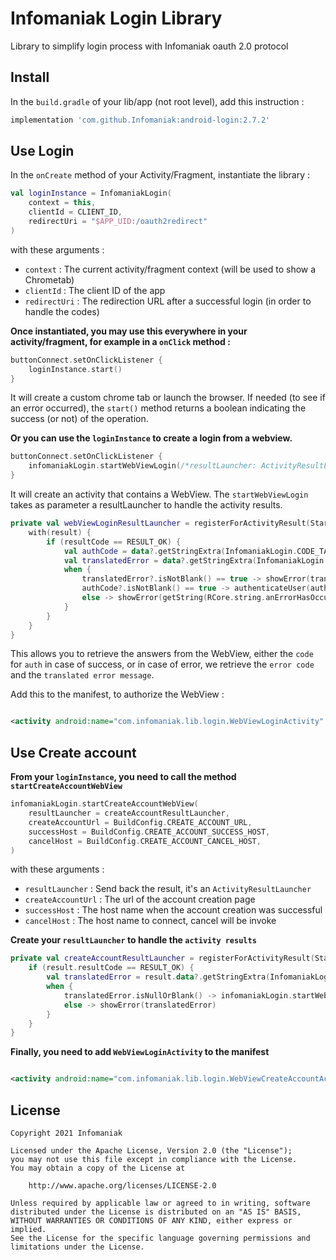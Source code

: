 # Infomaniak Login Library

Library to simplify login process with Infomaniak oauth 2.0 protocol

## Install

In the `build.gradle` of your lib/app (not root level), add this instruction :

```groovy
implementation 'com.github.Infomaniak:android-login:2.7.2'
```

## Use Login

In the `onCreate` method of your Activity/Fragment, instantiate the library :

```kotlin
val loginInstance = InfomaniakLogin(
    context = this,
    clientId = CLIENT_ID,
    redirectUri = "$APP_UID:/oauth2redirect"
)
```

with these arguments :

- `context` : The current activity/fragment context (will be used to show a Chrometab)
- `clientId` : The client ID of the app
- `redirectUri` : The redirection URL after a successful login (in order to handle the codes)

**Once instantiated, you may use this everywhere in your activity/fragment, for example in a `onClick` method :**

```kotlin
buttonConnect.setOnClickListener {
    loginInstance.start()
}
```

It will create a custom chrome tab or launch the browser.
If needed (to see if an error occurred), the `start()` method returns a boolean indicating the success (or not) of the operation.

**Or you can use the `loginInstance` to create a login from a webview.**

```kotlin
buttonConnect.setOnClickListener {
    infomaniakLogin.startWebViewLogin(/*resultLauncher: ActivityResultLauncher<Intent>*/)
}
```

It will create an activity that contains a WebView. The `startWebViewLogin` takes as parameter a resultLauncher to handle the
activity results.

```kotlin
private val webViewLoginResultLauncher = registerForActivityResult(StartActivityForResult()) { result ->
    with(result) {
        if (resultCode == RESULT_OK) {
            val authCode = data?.getStringExtra(InfomaniakLogin.CODE_TAG)
            val translatedError = data?.getStringExtra(InfomaniakLogin.ERROR_TRANSLATED_TAG)
            when {
                translatedError?.isNotBlank() == true -> showError(translatedError)
                authCode?.isNotBlank() == true -> authenticateUser(authCode)
                else -> showError(getString(RCore.string.anErrorHasOccurred))
            }
        }
    }
}
```

This allows you to retrieve the answers from the WebView, either the `code` for `auth` in case of success, or in case of error, we
retrieve the `error code` and the `translated error message`.

Add this to the manifest, to authorize the WebView :

```xml

<activity android:name="com.infomaniak.lib.login.WebViewLoginActivity" />
```

## Use Create account

**From your `loginInstance`, you need to call the method `startCreateAccountWebView`**

```kotlin
infomaniakLogin.startCreateAccountWebView(
    resultLauncher = createAccountResultLauncher,
    createAccountUrl = BuildConfig.CREATE_ACCOUNT_URL,
    successHost = BuildConfig.CREATE_ACCOUNT_SUCCESS_HOST,
    cancelHost = BuildConfig.CREATE_ACCOUNT_CANCEL_HOST,
)
```

with these arguments :

- `resultLauncher` : Send back the result, it's an `ActivityResultLauncher`
- `createAccountUrl` : The url of the account creation page
- `successHost` : The host name when the account creation was successful
- `cancelHost` : The host name to connect, cancel will be invoke

**Create your `resultLauncher` to handle the `activity results`**

```kotlin
private val createAccountResultLauncher = registerForActivityResult(StartActivityForResult()) { result ->
    if (result.resultCode == RESULT_OK) {
        val translatedError = result.data?.getStringExtra(InfomaniakLogin.ERROR_TRANSLATED_TAG)
        when {
            translatedError.isNullOrBlank() -> infomaniakLogin.startWebViewLogin(webViewLoginResultLauncher, false)
            else -> showError(translatedError)
        }
    }
}
```

**Finally, you need to add `WebViewLoginActivity` to the manifest**

```xml

<activity android:name="com.infomaniak.lib.login.WebViewCreateAccountActivity" />
```

## License

    Copyright 2021 Infomaniak
    
    Licensed under the Apache License, Version 2.0 (the "License");
    you may not use this file except in compliance with the License.
    You may obtain a copy of the License at
    
        http://www.apache.org/licenses/LICENSE-2.0
    
    Unless required by applicable law or agreed to in writing, software
    distributed under the License is distributed on an "AS IS" BASIS,
    WITHOUT WARRANTIES OR CONDITIONS OF ANY KIND, either express or implied.
    See the License for the specific language governing permissions and
    limitations under the License.

